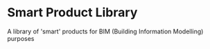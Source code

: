 # Smart Product Library

A library of 'smart' products for BIM (Building Information Modelling) purposes